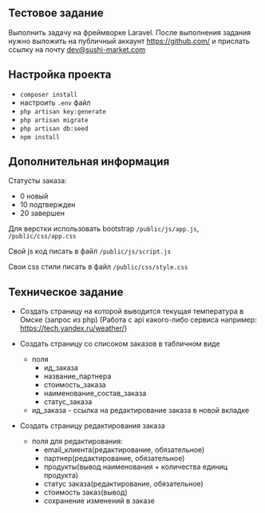 ## Тестовое задание
Выполнить задачу на фреймворке Laravel.
После выполнения задания нужно выложить на публичный аккаунт https://github.com/ и прислать ссылку на почту dev@sushi-market.com


## Настройка проекта
- `composer install`
- настроить `.env` файл
- `php artisan key:generate`
- `php artisan migrate`
- `php artisan db:seed`
- `npm install`

## Дополнительная информация
Статусты заказа:
- 0 новый
- 10 подтвержден
- 20 завершен

Для верстки использовать bootstrap `/public/js/app.js`, `/public/css/app.css`

Свой js код писать в файл `/public/js/script.js` 

Свои css стили писать в файл `/public/css/style.css` 

## Техническое задание

- Создать страницу на которой выводится текущая температура в Омске (запрос из php) (Работа с api какого-либо сервиса например: https://tech.yandex.ru/weather/)

- Создать страницу со списоком заказов в табличном виде
    - поля 
        - ид_заказа 
        - название_партнера 
        - стоимость_заказа 
        - наименование_состав_заказа 
        - статус_заказа
    - ид_заказа - ссылка на редактирование заказа в новой вкладке
- Создать страницу редактирования заказа
    - поля для редактирования:
        + email_клиента(редактирование, обязательное)
        + партнер(редактирование, обязательное)
        - продукты(вывод наименования + количества единиц продукта)
        - статус заказа(редактирование, обязательное)
        - стоимость заказ(вывод)
        - сохранение изменений в заказе
